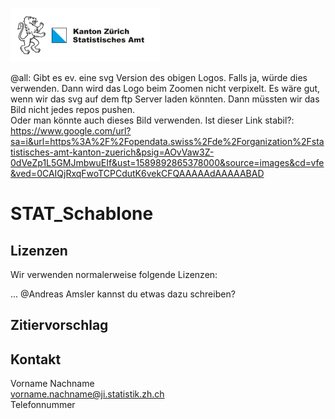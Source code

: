 ![](/KtZuerichLogo.png)

@all: Gibt es ev. eine svg Version des obigen Logos. Falls ja, würde dies verwenden. Dann wird das Logo beim Zoomen nicht verpixelt. Es wäre gut, wenn wir das svg auf dem ftp Server laden könnten. Dann müssten wir das Bild nicht jedes repos pushen.  
Oder man könnte auch dieses Bild verwenden. Ist dieser Link stabil?: https://www.google.com/url?sa=i&url=https%3A%2F%2Fopendata.swiss%2Fde%2Forganization%2Fstatistisches-amt-kanton-zuerich&psig=AOvVaw3Z-0dVeZp1L5GMJmbwuEIf&ust=1589892865378000&source=images&cd=vfe&ved=0CAIQjRxqFwoTCPCdutK6vekCFQAAAAAdAAAAABAD

# STAT_Schablone

## Lizenzen

Wir verwenden normalerweise folgende Lizenzen: 

... @Andreas Amsler kannst du etwas dazu schreiben?

## Zitiervorschlag


## Kontakt

Vorname Nachname <br>
vorname.nachname@ji.statistik.zh.ch <br>
Telefonnummer <br> 

